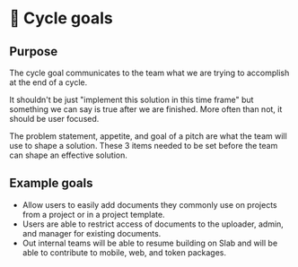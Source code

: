 # 🎯 Cycle goals

## Purpose

The cycle goal communicates to the team what we are trying to accomplish at the end of a cycle.

It shouldn't be just "implement this solution in this time frame" but something we can say is true after we are finished. More often than not, it should be user focused.

The problem statement, appetite, and goal of a pitch are what the team will use to shape a solution. These 3 items needed to be set before the team can shape an effective solution.

## Example goals

* Allow users to easily add documents they commonly use on projects from a project or in a project template.
* Users are able to restrict access of documents to the uploader, admin, and manager for existing documents.
* Out internal teams will be able to resume building on Slab and will be able to contribute to mobile, web, and token packages.
